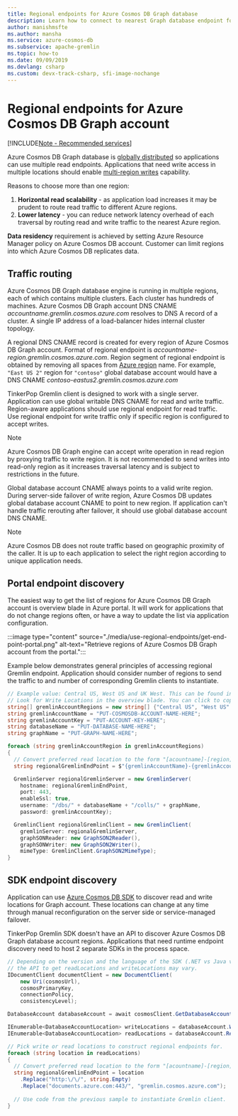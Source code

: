 ```yaml
---
title: Regional endpoints for Azure Cosmos DB Graph database
description: Learn how to connect to nearest Graph database endpoint for your application
author: manishmsfte
ms.author: mansha
ms.service: azure-cosmos-db
ms.subservice: apache-gremlin
ms.topic: how-to
ms.date: 09/09/2019
ms.devlang: csharp
ms.custom: devx-track-csharp, sfi-image-nochange
---
```


# Regional endpoints for Azure Cosmos DB Graph account

[!INCLUDE[Note - Recommended services](includes/note-recommended-services.md)]

Azure Cosmos DB Graph database is [globally distributed](../distribute-data-globally.md) so applications can use multiple read endpoints. Applications that need write access in multiple locations should enable [multi-region writes](../how-to-multi-master.md) capability.

Reasons to choose more than one region:
1. **Horizontal read scalability** - as application load increases it may be prudent to route read traffic to different Azure regions.
2. **Lower latency** - you can reduce network latency overhead of each traversal by routing read and write traffic to the nearest Azure region.

**Data residency** requirement is achieved by setting Azure Resource Manager policy on Azure Cosmos DB account. Customer can limit regions into which Azure Cosmos DB replicates data.

## Traffic routing

Azure Cosmos DB Graph database engine is running in multiple regions, each of which contains multiple clusters. Each cluster has hundreds of machines. Azure Cosmos DB Graph account DNS CNAME *accountname.gremlin.cosmos.azure.com* resolves to DNS A record of a cluster. A single IP address of a load-balancer hides internal cluster topology.

A regional DNS CNAME record is created for every region of Azure Cosmos DB Graph account. Format of regional endpoint is *accountname-region.gremlin.cosmos.azure.com*. Region segment of regional endpoint is obtained by removing all spaces from [Azure region](https://azure.microsoft.com/global-infrastructure/regions) name. For example, `"East US 2"` region for `"contoso"` global database account would have a DNS CNAME *contoso-eastus2.gremlin.cosmos.azure.com*

TinkerPop Gremlin client is designed to work with a single server. Application can use global writable DNS CNAME for read and write traffic. Region-aware applications should use regional endpoint for read traffic. Use regional endpoint for write traffic only if specific region is configured to accept writes. 

> [!NOTE]
> Azure Cosmos DB Graph engine can accept write operation in read region by proxying traffic to write region. It is not recommended to send writes into read-only region as it increases traversal latency and is subject to restrictions in the future.

Global database account CNAME always points to a valid write region. During server-side failover of write region, Azure Cosmos DB updates global database account CNAME to point to new region. If application can't handle traffic rerouting after failover, it should use global database account DNS CNAME.

> [!NOTE]
> Azure Cosmos DB does not route traffic based on geographic proximity of the caller. It is up to each application to select the right region according to unique application needs.

## Portal endpoint discovery

The easiest way to get the list of regions for Azure Cosmos DB Graph account is overview blade in Azure portal. It will work for applications that do not change regions often, or have a way to update the list via application configuration.

:::image type="content" source="./media/use-regional-endpoints/get-end-point-portal.png" alt-text="Retrieve regions of Azure Cosmos DB Graph account from the portal.":::

Example below demonstrates general principles of accessing regional Gremlin endpoint. Application should consider number of regions to send the traffic to and number of corresponding Gremlin clients to instantiate.

```csharp
// Example value: Central US, West US and UK West. This can be found in the overview blade of you Azure Cosmos DB for Gremlin Account. 
// Look for Write Locations in the overview blade. You can click to copy and paste.
string[] gremlinAccountRegions = new string[] {"Central US", "West US" ,"UK West"};
string gremlinAccountName = "PUT-COSMOSDB-ACCOUNT-NAME-HERE";
string gremlinAccountKey = "PUT-ACCOUNT-KEY-HERE";
string databaseName = "PUT-DATABASE-NAME-HERE";
string graphName = "PUT-GRAPH-NAME-HERE";

foreach (string gremlinAccountRegion in gremlinAccountRegions)
{
  // Convert preferred read location to the form "[acountname]-[region].gremlin.cosmos.azure.com".
  string regionalGremlinEndPoint = $"{gremlinAccountName}-{gremlinAccountRegion.ToLowerInvariant().Replace(" ", string.Empty)}.gremlin.cosmos.azure.com";

  GremlinServer regionalGremlinServer = new GremlinServer(
    hostname: regionalGremlinEndPoint, 
    port: 443,
    enableSsl: true,
    username: "/dbs/" + databaseName + "/colls/" + graphName,
    password: gremlinAccountKey);

  GremlinClient regionalGremlinClient = new GremlinClient(
    gremlinServer: regionalGremlinServer,
    graphSONReader: new GraphSON2Reader(),
    graphSONWriter: new GraphSON2Writer(),
    mimeType: GremlinClient.GraphSON2MimeType);
}
```

## SDK endpoint discovery

Application can use [Azure Cosmos DB SDK](../nosql/sdk-dotnet-v3.md) to discover read and write locations for Graph account. These locations can change at any time through manual reconfiguration on the server side or service-managed failover.

TinkerPop Gremlin SDK doesn't have an API to discover Azure Cosmos DB Graph database account regions. Applications that need runtime endpoint discovery need to host 2 separate SDKs in the process space.

```csharp
// Depending on the version and the language of the SDK (.NET vs Java vs Python)
// the API to get readLocations and writeLocations may vary.
IDocumentClient documentClient = new DocumentClient(
    new Uri(cosmosUrl),
    cosmosPrimaryKey,
    connectionPolicy,
    consistencyLevel);

DatabaseAccount databaseAccount = await cosmosClient.GetDatabaseAccountAsync();

IEnumerable<DatabaseAccountLocation> writeLocations = databaseAccount.WritableLocations;
IEnumerable<DatabaseAccountLocation> readLocations = databaseAccount.ReadableLocations;

// Pick write or read locations to construct regional endpoints for.
foreach (string location in readLocations)
{
  // Convert preferred read location to the form "[acountname]-[region].gremlin.cosmos.azure.com".
  string regionalGremlinEndPoint = location
    .Replace("http:\/\/", string.Empty)
    .Replace("documents.azure.com:443/", "gremlin.cosmos.azure.com");
  
  // Use code from the previous sample to instantiate Gremlin client.
}
```
